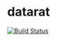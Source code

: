# datarat

[![Build Status](https://travis-ci.org/datarat/datarat.svg?branch=master)](https://travis-ci.org/datarat/datarat)